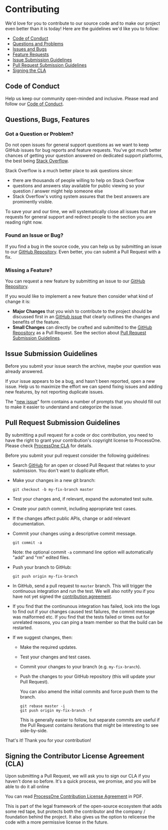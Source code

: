 # Contributing

We'd love for you to contribute to our source code and to make our project even better than it is
today! Here are the guidelines we'd like you to follow:

* [Code of Conduct](#coc)
* [Questions and Problems](#question)
* [Issues and Bugs](#issue)
* [Feature Requests](#feature)
* [Issue Submission Guidelines](#submit)
* [Pull Request Submission Guidelines](#submit-pr)
* [Signing the CLA](#cla)

## <a name="coc"></a> Code of Conduct

Help us keep our community open-minded and inclusive. Please read and follow our [Code of Conduct][coc].

## <a name="requests"></a> Questions, Bugs, Features

### <a name="question"></a> Got a Question or Problem?

Do not open issues for general support questions as we want to keep GitHub issues for bug reports
and feature requests. You've got much better chances of getting your question answered on dedicated
support platforms, the best being [Stack Overflow][stackoverflow].

Stack Overflow is a much better place to ask questions since:

- there are thousands of people willing to help on Stack Overflow
- questions and answers stay available for public viewing so your question / answer might help
  someone else
- Stack Overflow's voting system assures that the best answers are prominently visible.

To save your and our time, we will systematically close all issues that are requests for general
support and redirect people to the section you are reading right now.

### <a name="issue"></a> Found an Issue or Bug?

If you find a bug in the source code, you can help us by submitting an issue to our
[GitHub Repository][github]. Even better, you can submit a Pull Request with a fix.

### <a name="feature"></a> Missing a Feature?

You can request a new feature by submitting an issue to our [GitHub Repository][github-issues].

If you would like to implement a new feature then consider what kind of change it is:

* **Major Changes** that you wish to contribute to the project should be discussed first in an
  [GitHub issue][github-issues] that clearly outlines the changes and benefits of the feature.
* **Small Changes** can directly be crafted and submitted to the [GitHub Repository][github]
  as a Pull Request. See the section about [Pull Request Submission Guidelines](#submit-pr).

## <a name="submit"></a> Issue Submission Guidelines

Before you submit your issue search the archive, maybe your question was already answered.

If your issue appears to be a bug, and hasn't been reported, open a new issue. Help us to maximize
the effort we can spend fixing issues and adding new features, by not reporting duplicate issues.

The "[new issue][github-new-issue]" form contains a number of prompts that you should fill out to
make it easier to understand and categorize the issue.

## <a name="submit-pr"></a> Pull Request Submission Guidelines

By submitting a pull request for a code or doc contribution, you need to have the right
to grant your contribution's copyright license to ProcessOne. Please check [ProcessOne CLA][cla]
for details.

Before you submit your pull request consider the following guidelines:

* Search [GitHub][github-pr] for an open or closed Pull Request
  that relates to your submission. You don't want to duplicate effort.
* Make your changes in a new git branch:

    ```shell
    git checkout -b my-fix-branch master
    ```
* Test your changes and, if relevant, expand the automated test suite.
* Create your patch commit, including appropriate test cases.
* If the changes affect public APIs, change or add relevant documentation.
* Commit your changes using a descriptive commit message.

    ```shell
    git commit -a
    ```
  Note: the optional commit `-a` command line option will automatically "add" and "rm" edited files.

* Push your branch to GitHub:

    ```shell
    git push origin my-fix-branch
    ```

* In GitHub, send a pull request to `master` branch. This will trigger the continuous integration and run the test.
We will also notify you if you have not yet signed the [contribution agreement][cla].

* If you find that the continunous integration has failed, look into the logs to find out
if your changes caused test failures, the commit message was malformed etc. If you find that the
tests failed or times out for unrelated reasons, you can ping a team member so that the build can be
restarted.

* If we suggest changes, then:

  * Make the required updates.
  * Test your changes and test cases.
  * Commit your changes to your branch (e.g. `my-fix-branch`).
  * Push the changes to your GitHub repository (this will update your Pull Request).

    You can also amend the initial commits and force push them to the branch.

    ```shell
    git rebase master -i
    git push origin my-fix-branch -f
    ```

    This is generally easier to follow, but separate commits are useful if the Pull Request contains
    iterations that might be interesting to see side-by-side.

That's it! Thank you for your contribution!

## <a name="cla"></a> Signing the Contributor License Agreement (CLA)

Upon submitting a Pull Request, we will ask you to sign our CLA if you haven't done
so before. It's a quick process, we promise, and you will be able to do it all online

You can read [ProcessOne Contribution License Agreement][cla] in PDF.

This is part of the legal framework of the open-source ecosystem that adds some red tape,
but protects both the contributor and the company / foundation behind the project. It also
gives us the option to relicense the code with a more permissive license in the future.


[coc]: https://github.com/processone/stringprep/blob/master/CODE_OF_CONDUCT.md
[stackoverflow]: https://stackoverflow.com/
[github]: https://github.com/processone/stringprep
[github-issues]: https://github.com/processone/stringprep/issues
[github-new-issue]: https://github.com/processone/stringprep/issues/new
[github-pr]: https://github.com/processone/stringprep/pulls
[cla]: https://www.process-one.net/resources/ejabberd-cla.pdf
[license]: https://github.com/processone/stringprep/blob/master/LICENSE.txt
